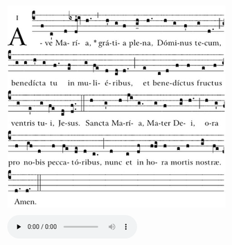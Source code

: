 ![](images/ave-maria-jpeg-final_med_hr.jpeg)

<audio src="http://gregorian-chant-hymns.com/hymns-2/08-ave-maria--st-cecilias.m4a" controls="controls" preload="none"></audio>
